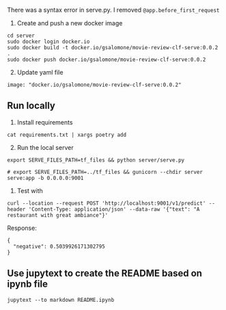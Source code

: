 There was a syntax error in serve.py. I removed `@app.before_first_request`

1. Create and push a new docker image
```
cd server
sudo docker login docker.io
sudo docker build -t docker.io/gsalomone/movie-review-clf-serve:0.0.2 .
sudo docker push docker.io/gsalomone/movie-review-clf-serve:0.0.2
```

2. Update yaml file
```
image: "docker.io/gsalomone/movie-review-clf-serve:0.0.2"
```

## Run locally
1. Install requirements
```
cat requirements.txt | xargs poetry add
```

2. Run the local server
```
export SERVE_FILES_PATH=tf_files && python server/serve.py 

# export SERVE_FILES_PATH=../tf_files && gunicorn --chdir server serve:app -b 0.0.0.0:9001
```

1. Test with
```
curl --location --request POST 'http://localhost:9001/v1/predict' --header 'Content-Type: application/json' --data-raw '{"text": "A restaurant with great ambiance"}'
```

Response:
```
{
  "negative": 0.5039926171302795
}
```


## Use jupytext to create the README based on ipynb file
```
jupytext --to markdown README.ipynb
```
